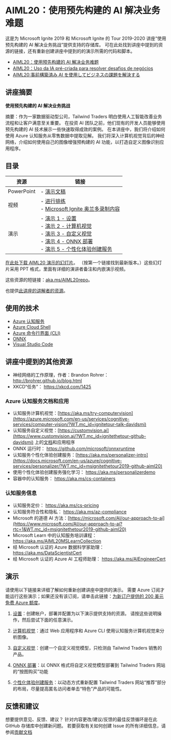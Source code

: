 # <a name="aiml20-using-pre-built-ai-to-solve-business-challenges"></a>AIML20：使用预先构建的 AI 解决业务难题

这是为 Microsoft Ignite 2019 和 Microsoft Ignite 的 Tour 2019-2020 讲座“使用预先构建的 AI 解决业务挑战”提供支持的存储库。 可在此处找到讲座中提到的资源的链接，还有重新创建讲座中提到的的演示所需的代码和脚本。

* [AIML20：使用预先构建的 AI 解决业务难题](https://github.com/microsoft/ignite-learning-paths-training-aiml/tree/master-SimplifiedChinese/aiml20)
* [AIML20：Uso da IA pré-criada para resolver desafios de negócios](https://github.com/microsoft/ignite-learning-paths-training-aiml/tree/master-PortugueseBrazil/aiml20)
* [AIML20:事前構築済み AI を使用してビジネスの課題を解決する](https://github.com/microsoft/ignite-learning-paths-training-aiml/tree/master-Japanese/aiml20)

## <a name="session-abstract"></a>讲座摘要

**使用预先构建的 AI 解决业务挑战**

摘要：作为一家数据驱动型公司，Tailwind Traders 明白使用人工智能改善业务流程和让客户满意至关重要。 在投资 AI 团队之前，他们现有的开发人员能够使用预先构建的 AI 技术展示一些快速取得成效的案例。 在本讲座中，我们将介绍如何使用 Azure 认知服务从零售数据中提取见解。 我们将深入计算机视觉背后的神经网络，介绍如何使用自己的图像增强预构建的 AI 功能，以打造自定义图像识别应用程序。

## <a name="table-of-content"></a>目录
 

| 资源          | 链接                            |
|-------------------|----------------------------------|
| PowerPoint        | - [演示文稿](presentations.md) |
| 视频            | - [进行排练](https://youtu.be/jRO-5g-HYuU) <br/>- [Microsoft Ignite 奥兰多录制内容](https://myignite.techcommunity.microsoft.com/sessions/82987?source=sessions) |
| 演示             | - [演示 1 - 设置](https://github.com/microsoft/ignite-learning-paths-training-aiml/blob/master/aiml20/DEMO%20Setup.md) <br/>- [演示 2 - 计算机视觉](https://github.com/microsoft/ignite-learning-paths-training-aiml/blob/master/aiml20/DEMO%20Computer%20Vision.md) <br/>- [演示 3 - 自定义视觉](https://github.com/microsoft/ignite-learning-paths-training-aiml/blob/master/aiml20/DEMO%20Custom%20Vision.md)<br/>- [演示 4 - ONNX 部署](https://github.com/microsoft/ignite-learning-paths-training-aiml/blob/master/aiml20/DEMO%20ONNX%20deployment.md) <br/>- [演示 5 - 个性化体验创建服务](https://github.com/microsoft/ignite-learning-paths-training-aiml/blob/master/aiml20/DEMO%20Personalizer.md) | 

[在此处下载 AIML20 演示的幻灯片](presentations.md)。 （按第一个链接找到最新版本。）这些幻灯片采用 PPT 格式，里面有详细的演讲者备注和内嵌演示视频。

这些资源的短链接：[aka.ms/AIML20repo](https://aka.ms/AIML20repo)。 

也提供[此讲座的讲解者的资源](README-Presenters.md)。



## <a name="technologies-used"></a>使用的技术

* [Azure 认知服务](https://docs.microsoft.com/en-us/azure/cognitive-services/?WT.mc_id=msignitethetour2019-github-aiml20)
* [Azure Cloud Shell](https://docs.microsoft.com/en-us/azure/cloud-shell/overview?WT.mc_id=msignitethetour2019-github-aiml20)
* [Azure 命令行界面 (CLI)](https://docs.microsoft.com/en-us/cli/azure/?view=azure-cli-latest?WT.mc_id=msignitethetour2019-github-aiml20)
* [ONNX](https://github.com/onnx/onnx)
* [Visual Studio Code](https://code.visualstudio.com/)

## <a name="other-resources-mentioned-in-talk"></a>讲座中提到的其他资源

* 神经网络的工作原理，作者：Brandon Rohrer： http://brohrer.github.io/blog.html
* XKCD“任务”： https://xkcd.com/1425

### <a name="azure-cognitive-services-docs-and-apps"></a>Azure 认知服务文档和应用

* 认知服务计算机视觉：[https://aka.ms/try-computervision](https://azure.microsoft.com/en-us/services/cognitive-services/computer-vision/?WT.mc_id=ignitetour-talk-davidsmi)  
* 认知服务自定义视觉：[https://customvision.ai](https://www.customvision.ai/?WT.mc_id=ignitethetour-github-davidsmi) 上的[文档](https://docs.microsoft.com/en-us/azure/cognitive-services/custom-vision-service/?WT.mc_id=ignitethetour-github-davidsmi)和应用程序
* ONNX 运行时： https://github.com/microsoft/onnxruntime
* 认知服务个性化体验创建服务：[https://aka.ms/personalizer-intro](https://docs.microsoft.com/en-us/azure/cognitive-services/personalizer/?WT.mc_id=msignitethetour2019-github-aiml20)
* 使用个性化体验创建服务强化学习： https://aka.ms/personalizerdemo
* 容器中的认知服务： https://aka.ms/cs-containers

### <a name="cognitive-services-information"></a>认知服务信息

* 认知服务定价： https://aka.ms/cs-pricing 
* 认知服务符合性和隐私： https://aka.ms/az-compliance
* Microsoft 的道德 AI 方法：[https://microsoft.com/AI/our-approach-to-ai](https://www.microsoft.com/AI/our-approach-to-ai?rtc=1&WT.mc_id=msignitethetour2019-github-aiml20)
* Microsoft Learn 中的认知服务培训课程： https://aka.ms/AIML20MSLearnCollection
* 经 Microsoft 认证的 Azure 数据科学家助理： https://aka.ms/DataScientistCert 
* 经 Microsoft 认证的 Azure AI 工程师助理： https://aka.ms/AIEngineerCert

## <a name="demonstrations"></a>演示

请使用以下链接来详细了解如何重新创建讲座中提供的演示。 需要 Azure 订阅才能运行这些演示；如果还没有该订阅，请单击此链接：[为新订户提供的 200 美元免费 Azure 额度](https://aka.ms/azure-free-credits)。

1. [设置](DEMO%20Setup.md)：创建帐户，部署并配置为以下演示提供支持的资源。 请按这些说明操作，然后尝试下面的任意演示。

1. [计算机视觉](DEMO%20Computer%20Vision.md)：通过 Web 应用程序和 Azure CLI 使用认知服务计算机视觉来分析图像。

1. [自定义视觉](DEMO%20Custom%20Vision.md)：创建一个自定义视觉模型，只检测由 Tailwind Traders 销售的产品。

1. [ONNX 部署](DEMO%20ONNX%20deployment.md)：以 ONNX 格式将自定义视觉模型部署到 Tailwind Traders 网站的“按图购买”功能

1. [个性化体验创建服务](DEMO%20Personalizer.md)：以动态方式重新配置 Tailwind Traders 网站“推荐”部分的布局，尽量提高匿名访问者单击“特色”产品的可能性。

## <a name="feedback-loop"></a>反馈和建议

想要提供意见、反馈、建议？ 针对内容更改/建议/反馈的最佳反馈循环是在此 GitHub 存储库中创建新问题。 若要获取有关如何创建 Issue 的所有详细信息，请参阅[贡献文档](../CONTRIBUTING.md)
